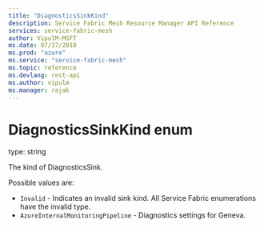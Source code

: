 ```yaml
---
title: "DiagnosticsSinkKind"
description: Service Fabric Mesh Resource Manager API Reference
services: service-fabric-mesh
author: VipulM-MSFT
ms.date: 07/17/2018
ms.prod: "azure"
ms.service: "service-fabric-mesh"
ms.topic: reference
ms.devlang: rest-api
ms.author: vipulm
ms.manager: rajak
---
```

# DiagnosticsSinkKind enum

type: string

The kind of DiagnosticsSink.

Possible values are: 

  - `Invalid` - Indicates an invalid sink kind. All Service Fabric enumerations have the invalid type.
  - `AzureInternalMonitoringPipeline` - Diagnostics settings for Geneva.

